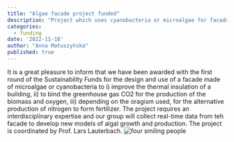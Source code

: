 ```yaml
---
title: "Algae facade project funded"
description: "Project which uses cyanobacteria or microalgae for facades got founded by the Sustainability Fund"
categories:
  - funding
date: '2022-11-18'
author: "Anna Matuszyńska"
published: true
---
```


It is a great pleasure to inform that we have been awarded with the first round of the Sustainability Funds for the design and use of a facade made of microalgae or cyanobacteria to i) improve the thermal insulation of a building, ii) to bind the greenhouse gas CO2 for the production of the biomass and oxygen, iii) depending on the oragism used, for the alternative production of nitrogen to form fertilizer. The project requires an interdisciplinary expertise and our group will collect real-time data from teh facade to develop new models of algal growth and production. The project is coordinated by Prof. Lars Lauterbach.
![four smiling people](/news/algae-facade.jpeg)